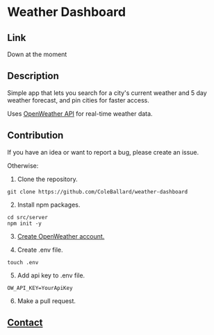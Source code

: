 # Weather Dashboard

## **Link**

Down at the moment

## **Description**

Simple app that lets you search for a city's current weather and 5 day weather forecast, and pin cities for faster access.

Uses [OpenWeather API](https://openweathermap.org/api) for real-time weather data.

## **Contribution**

If you have an idea or want to report a bug, please create an issue.

Otherwise:

1. Clone the repository.

```shell
git clone https://github.com/ColeBallard/weather-dashboard
```

2. Install npm packages.
```shell
cd src/server
npm init -y
```

3. [Create OpenWeather account.](https://home.openweathermap.org/users/sign_up)

4. Create .env file.
```shell
touch .env
```

5. Add api key to .env file.
```dosini
OW_API_KEY=YourApiKey
```

6. Make a pull request.

## **[Contact](https://coleb.io/contact)**
